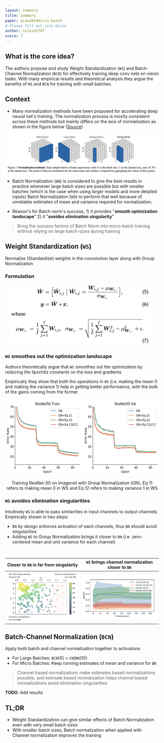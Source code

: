 ```yaml
---
layout: summary
title: Summary
paper: qiao2019micro-batch
# Please fill out info below
author: nilesh2797
score: 7
---
```


## What is the core idea?
The authors propose and study Weight Standardization (`WS`) and Batch-Channel Normalization (`BCN`) for effectively training deep conv nets on vision tasks. With many empirical results and theoretical analysis they argue the benefits of `WS` and `BCN` for training with small batches.

## Context
* Many normalization methods have been proposed for accelerating deep neural net's training. The normalization process is mostly consistent across these methods but mainly differs on the axis of normalization as shown in the figure below ([Source](https://arxiv.org/pdf/1803.08494.pdf))
<p align="center"><img src="qiao2019micro-batch_2/normalization-general.png" width="800"/></p>

* Batch Normalization (`BN`) is considered to give the best results in practice whenever large batch sizes are possible but with smaller batches (which is the case when using larger models and more detailed inputs) Batch Normalization fails to perform that well because of unreliable estimates of mean and variance required for normalization.

* Reason's for Batch norm's success, 1) it provides "**smooth optimization landscape**" 2) it "**avoides elimination singularity**"

> Bring the success factors of Batch Norm into micro-batch training without relying on large batch-sizes during training

## Weight Standardization (`WS`)
Normalize (Standardize) weights in the convolution layer along with Group Normalization
### Formulation
<p align="center"><img src="qiao2019micro-batch_2/ws-equation.png" height="200"/></p>

### `WS` smoothes out the optimization landscape
Authors theoretically argue that `WS` smoothes out the optimization by reducing the lipschitz constants on the loss and gradients

Empirically they show that both the operations in `WS` (i.e. making the mean 0 and making the variance 1) help in getting better performance, with the bulk of the gains coming from the former

<!-- Training ResNet-50 on Imagenet with Group Normalization (GN), Eq 11 refers to making mean 0 in WS and Eq 12 refers to making variance 1 in WS
:----------------------------:
<img src="qiao2019micro-batch_2/ws-ablation.png" height="250"/> | -->

<p align="center"><img src="qiao2019micro-batch_2/ws-ablation.png" height="250"/></p>
<p align="center">Training ResNet-50 on Imagenet with Group Normalization (GN), Eq 11 refers to making mean 0 in WS and Eq 12 refers to making variance 1 in WS</p>

### `WS` avoides elimination singularities
Intuitively `WS` is able to pass similarities in input channels to output channels. Empirically shown in two steps:
  * `BN` by design enforces activation of each channels, thus `BN` should avoid singularities
  * Adding `WS` to Group Normalization brings it closer to `BN` (i.e. zero-centered mean and unit variance for each channel)
<br>

Closer to `BN` is far from singularity | `WS` brings channel normalization closer to `BN`
:-------------------------------------:|:---------------------------------------------:
<img src="qiao2019micro-batch_2/bn-singularity.png" width="500"/> | <img src="qiao2019micro-batch_2/ws-bn.png" width="500"/>

## Batch-Channel Normalization (`BCN`)
Apply both batch and channel normalization together to activations
* For Large Batches: `BCN`(X) = `CN`(`BN`(X))
* For Micro Batches: Keep running estimates of mean and variance for `BN`

> Channel based normalizations make estimates based normalizations possible, and estimate based normalization helps channel based normalizations avoid elimination singularities

**TODO**: Add results

## TL;DR
* Weight Standardization can give similar effects of Batch Normalization even with very small batch sizes 
* With smaller batch sizes, Batch normalization when applied with Channel normalization improves the training 

